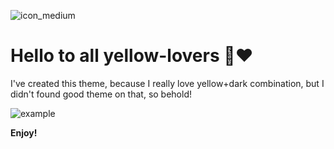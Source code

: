![icon_medium](https://user-images.githubusercontent.com/49658988/126295525-eefa8550-2696-4a12-8c5e-f9a01a6aab15.png)

# Hello to all yellow-lovers 🍌❤️

I've created this theme, because I really love yellow+dark combination, but I didn't found good theme on that, so behold!

![example](https://user-images.githubusercontent.com/49658988/126300195-ee72dd86-f195-4c46-b616-279c6c8d583b.png)

**Enjoy!**
